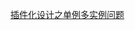 [插件化设计之单例多实例问题](https://netcan.github.io/2019/11/16/%E8%A7%A3%E5%86%B3C-%E6%8F%92%E4%BB%B6%E5%8C%96%E8%AE%BE%E8%AE%A1%E4%B9%8B%E5%8D%95%E4%BE%8B%E5%A4%9A%E5%AE%9E%E4%BE%8B%E9%97%AE%E9%A2%98/)
